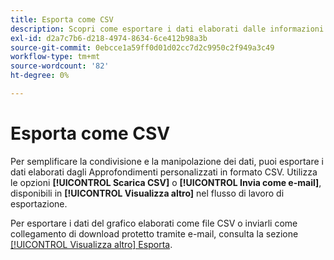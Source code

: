 ```yaml
---
title: Esporta come CSV
description: Scopri come esportare i dati elaborati dalle informazioni del dashboard personalizzato in formato CSV.
exl-id: d2a7c7b6-d218-4974-8634-6ce412b98a3b
source-git-commit: 0ebcce1a59ff0d01d02cc7d2c9950c2f949a3c49
workflow-type: tm+mt
source-wordcount: '82'
ht-degree: 0%

---
```


# Esporta come CSV

Per semplificare la condivisione e la manipolazione dei dati, puoi esportare i dati elaborati dagli Approfondimenti personalizzati in formato CSV. Utilizza le opzioni **[!UICONTROL Scarica CSV]** o **[!UICONTROL Invia come e-mail]**, disponibili in **[!UICONTROL Visualizza altro]** nel flusso di lavoro di esportazione.

Per esportare i dati del grafico elaborati come file CSV o inviarli come collegamento di download protetto tramite e-mail, consulta la sezione [[!UICONTROL Visualizza altro] Esporta](./view-more.md#export).
